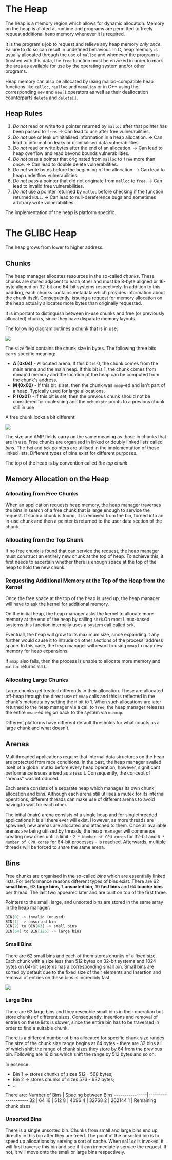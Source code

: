 # The Heap
The heap is a memory region which allows for dynamic allocation. Memory on the heap is alloted at runtime and programs are permitted to freely request additional heap memory whenever it is required.

It is the program's job to request and relieve any heap memory *only once*. Failure to do so can result in undefined behaviour. In C, heap memory is usually allocated through the use of `malloc` and whenever the program is finished with this data, the `free` function must be envoked in order to mark the area as available for use by the operating system and/or other programs.

Heap memory can also be allocated by using malloc-compatible heap functions like `calloc`, `realloc` and `memalign` or in C++ using the corresponding `new` and `new[]` operators as well as their deallocation counterparts `delete` and `delete[]`.


## Heap Rules

1. *Do not* read or write to a pointer returned by `malloc` after that pointer has been passed to `free`. -> Can lead to use after free vulnerabilities. 
2. *Do not* use or leak uninitialised information in a heap allocation. -> Can lead to information leaks or uninitialised data vulnerabilities.
3. *Do not* read or write bytes after the end of an allocation. -> Can lead to heap overflow and read beyond bounds vulnerabilities.
4. *Do not* pass a pointer that originated from `malloc` to `free` more than once. -> Can lead to double delete vulnerabilities.
5. *Do not* write bytes before the beginning of the allocation. -> Can lead to heap underflow vulnerabilities.
6. *Do not* pass a pointer that did not originate from `malloc` to `free`.  -> Can lead to invalid free vulnerabilities.
7. *Do not* use a pointer returned by `malloc` before checking if the function returned `NULL`. -> Can lead to null-dereference bugs and sometimes arbitrary write vulnerabilities.
 
The implementation of the heap is platform specific.

# The GLIBC Heap
The heap grows from lower to higher address. 

## Chunks
The heap manager allocates resources in the so-called *chunks*. These chunks are stored adjacent to each other and must be 8-byte aligned or 16-byte aligned on 32-bit and 64-bit systems respectively. In addition to this padding, each chunks contains metadata which provides information about the chunk itself. Consequently, issuing a request for memory allocation on the heap actually allocates more bytes than originally requested.

It is important to distinguish between in-use chunks and free (or previously allocated) chunks, since they have disparate memory layouts.

The following diagram outlines a chunk that is in use:

![](Resources/Images/In_use_chunk.png)

The `size` field contains the chunk size in bytes. The following three bits carry specific meaning:
- **A (0x04)** - Allocated arena. If this bit is 0, the chunk comes from the main arena and the main heap. If this bit is 1, the chunk comes from mmap'd memory and the location of the heap can be computed from the chunk's address.
- **M (0x02)** - If this bit is set, then the chunk was `mmap`-ed and isn't part of a heap. Typically used for large allocations.
- **P (0x01)** - If this bit is set, then the previous chunk should not be considered for coalescing and the `mchunkptr` points to a previous chunk still in use

A free chunk looks a bit different:

![](Resources/Images/Free_chunk.png)

The size and AMP fields carry on the same meaning as those in chunks that are in use. Free chunks are organised in linked or doubly linked lists called *bins*. The `fwd` and `bck` pointers are utilised in the implementation of those linked lists. Different types of bins exist for different purposes.

The top of the heap is by convention called *the top chunk*.

## Memory Allocation on the Heap
### Allocating from Free Chunks
When an application requests heap memory, the heap manager traverses the bins in search of a free chunk that is large enough to service the request. If such a chunk is found, it is removed from the bin, turned into an in-use chunk and then a pointer is returned to the user data section of the chunk.

### Allocating from the Top Chunk
If no free chunk is found that can service the request, the heap manager must construct an entirely new chunk at the top of heap. To achieve this, it first needs to ascertain whether there is enough space at the top of the heap to hold the new chunk.

### Requesting Additional Memory at the Top of the Heap from the Kernel
Once the free space at the top of the heap is used up, the heap manager will have to ask the kernel for additional memory.

On the initial heap, the heap manager asks the kernel to allocate more memory at the end of the heap by calling `sbrk`.On most Linux-based systems this function internally uses a system call called `brk`. 

Eventuall, the heap will grow to its maximum size, since expanding it any further would cause it to intrude on other sections of the process' address space. In this case, the heap manager will resort to using `mmap` to map new memory for heap expansions.

If `mmap` also fails, then the process is unable to allocate more memory and `malloc` returns `NULL`.

### Allocating Large Chunks
Large chunks get treated differently in their allocation. These are allocated off-heap through the direct use of `mmap` calls and this is reflected in the chunk's metadata by setting the `M` bit to 1. When such allocations are later returned to the heap manager via a call to `free`, the heap manager releases the entire `mmap`-ed region back to the system via `munmap`.

Different platforms have different default thresholds for what counts as a large chunk and what doesn't.

## Arenas
Multithreaded applications require that internal data structures on the heap are protected from race conditions. In the past, the heap manager availed itself of a global mutex before every heap operation, however, significant performance issues arised as a result. Consequently, the concept of "arenas" was introduced. 

Each arena consists of a separate heap which manages its own chunk allocation and bins. Although each arena still utilises a mutex for its internal operations, different threads can make use of different arenas to avoid having to wait for each other. 

The initial (main) arena consists of a single heap and for singlethreaded applications it is all there ever will exist. However, as more threads are spawned, new arenas are allocated and attached to them. Once all available arenas are being utilised by threads, the heap manager will commence creating new ones until a limit - `2 * Number of CPU cores` for 32-bit and `8 * Number of CPU cores` for 64-bit processes - is reached. Afterwards, multiple threads will be forced to share the same arena.

## Bins
Free chunks are organised in the so-called *bins* which are essentially linked lists. For performance reasons different types of bins exist. There are 62 **small bins,** 63 **large bins,** 1 **unsorted bin,** 10 **fast bins** and 64 **tcache bins** per thread. The last two appeared later and are built on top of the first three.

Pointers to the small, large, and unsorted bins are stored in the same array in the heap manager:

```cpp
BIN[0] -> invalid (unused)
BIN[1] -> unsorted bin
BIN[2] to BIN[63] -> small bins
BIN[64] to BIN[126] -> large bins
```

### Small Bins
There are 62 small bins and each of them stores chunks of a fixed size. Each chunk with a size less than 512 bytes on 32-bit systems and 1024 bytes on 64-bit systems has a corresponding small bin. Small bins are sorted by default due to the fixed size of their elements and Insertion and removal of entries on these bins is incredibly fast.

![](Resources/Images/Small%20Bin.png)

### Large Bins
There are 63 large bins and they resemble small bins in their operation but store chunks of different sizes. Consequently, insertions and removal of entries on these lists is slower, since the entire bin has to be traversed in order to find a suitable chunk. 

There is a different number of bins allocated for specific chunk size ranges. The size of the chunk size range begins at 64 bytes - there are 32 bins all of which shift the range of chunk sizes they store by 64 from the previous bin. Following are 16 bins which shift the range by 512 bytes and so on.

In essence:
- Bin 1 -> stores chunks of sizes 512 - 568 bytes;
- Bin 2 -> stores chunks of sizes 576 - 632 bytes;
- ...

There are:
Number of Bins | Spacing between Bins
----------------|--------------------
32 | 64
16 | 512
8 | 4096
4 | 32768
2 | 262144
1 | Remaining chunk sizes


### Unsorted Bins
There is a single unsorted bin. Chunks from small and large bins end up directly in this bin after they are freed. The point of the unsorted bin is to speed up allocations by serving a sort of cache. When `malloc` is invoked, it will first traverse this bin and see if it can immediately service the request. If not, it will move onto the small or large bins respectively.